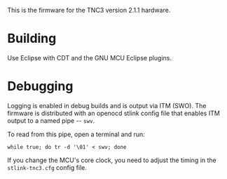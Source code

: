 This is the firmware for the TNC3 version 2.1.1 hardware.

# Building

Use Eclipse with CDT and the GNU MCU Eclipse plugins.

# Debugging

Logging is enabled in debug builds and is output via ITM (SWO).  The
firmware is distributed with an openocd stlink config file that enables
ITM output to a named pipe -- `swv`.

To read from this pipe, open a terminal and run:

`while true; do tr -d '\01' < swv; done`

If you change the MCU's core clock, you need to adjust the timing in the
`stlink-tnc3.cfg` config file. 
